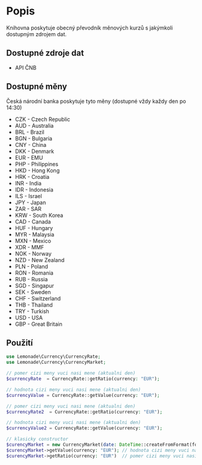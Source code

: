 # Popis
Knihovna poskytuje obecný převodník měnových kurzů s jakýmkoli dostupným zdrojem dat.

## Dostupné zdroje dat
* API ČNB

## Dostupné měny
Česká národní banka poskytuje tyto měny (dostupné vždy každy den po 14:30) 

* CZK - Czech Republic
* AUD - Australia
* BRL - Brazil
* BGN - Bulgaria
* CNY - China
* DKK - Denmark
* EUR - EMU
* PHP - Philippines
* HKD - Hong Kong
* HRK - Croatia
* INR - India
* IDR - Indonesia
* ILS - Israel
* JPY - Japan
* ZAR - SAR
* KRW - South Korea
* CAD - Canada
* HUF - Hungary
* MYR - Malaysia
* MXN - Mexico
* XDR - MMF
* NOK - Norway
* NZD - New Zealand
* PLN - Poland
* RON - Romania
* RUB - Russia
* SGD - Singapur
* SEK - Sweden
* CHF - Switzerland
* THB - Thailand
* TRY - Turkish
* USD - USA
* GBP - Great Britain

## Použití

```php
use Lemonade\Currency\CurrencyRate;
use Lemonade\Currency\CurrencyMarket;

// pomer cizi meny vuci nasi mene (aktualni den)
$currencyRate  = CurrencyRate::getRatio(currency: "EUR");

// hodnota cizi meny vuci nasi mene (aktualni den)
$currencyValue = CurrencyRate::getValue(currency: "EUR");

// pomer cizi meny vuci nasi mene (aktualni den)
$currencyRate2  = CurrencyRate::getRatio(currency: "EUR");

// hodnota cizi meny vuci nasi mene (aktualni den)
$currencyValue2 = CurrencyRate::getValue(currency: "EUR");

// klasicky constructor 
$curencyMarket = new CurrencyMarket(date: DateTime::createFromFormat(format: "Y-m-d", datetime: "2023-01-04"));
$curencyMarket->getValue(currency: "EUR"); // hodnota cizi meny vuci nasi mene
$curencyMarket->getRatio(currency: "EUR")  // pomer cizi meny vuci nasi mene





```

